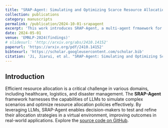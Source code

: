 ```yaml
---
title: "SRAP-Agent: Simulating and Optimizing Scarce Resource Allocation Policy with LLM-Based Agents"
collection: publications
category: manuscripts
permalink: /publication/2024-10-01-srapagent
excerpt: 'This work introduces SRAP-Agent, a multi-agent frmaework for optimizing resource allocation policies.'
date: 2024-05-01
venue: 'EMNLP-2024(findings)'
# slidesurl: 'http://arxiv.org/abs/2410.14152'
paperurl: 'https://arxiv.org/pdf/2410.14152'
bibtexurl: 'https://scholar.googleusercontent.com/scholar.bib'
citation: 'Ji, Jiarui, et al. "SRAP-Agent: Simulating and Optimizing Scarce Resource Allocation Policy with LLM-based Agent." Findings of the Association for Computational Linguistics: EMNLP 2024.'
---
```


## Introduction

Efficient resource allocation is a critical challenge in various domains, including healthcare, logistics, and disaster management. The **SRAP-Agent** framework harnesses the capabilities of LLMs to simulate complex scenarios and optimize resource allocation policies effectively. By leveraging LLMs, SRAP-Agent enables decision-makers to test and refine their allocation strategies in a virtual environment, improving outcomes in real-world applications. Explore the [source code on GitHub](https://github.com/jijiarui-cather/SRAPAgent_Framework).

